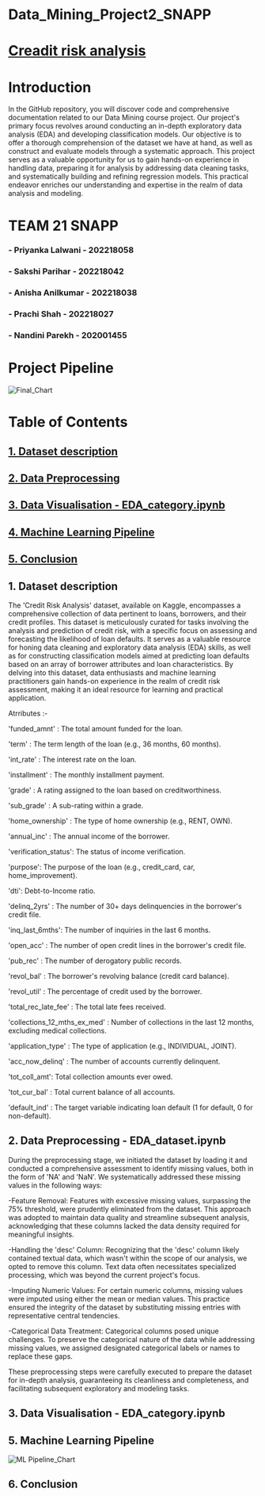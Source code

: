 # Data_Mining_Project2_SNAPP

# [Creadit risk analysis](https://www.kaggle.com/datasets/rameshmehta/credit-risk-analysis)

# Introduction

In the GitHub repository, you will discover code and comprehensive documentation related to our Data Mining course project. Our project's primary focus revolves around conducting an in-depth exploratory data analysis (EDA) and developing classification models. Our objective is to offer a thorough comprehension of the dataset we have at hand, as well as construct and evaluate  models through a systematic approach. This project serves as a valuable opportunity for us to gain hands-on experience in handling data, preparing it for analysis by addressing data cleaning tasks, and systematically building and refining regression models. This practical endeavor enriches our understanding and expertise in the realm of data analysis and modeling.

# TEAM 21 SNAPP

### - Priyanka Lalwani - 202218058
### - Sakshi Parihar - 202218042
### - Anisha Anilkumar - 202218038
### - Prachi Shah - 202218027
### - Nandini Parekh - 202001455

# Project Pipeline
![Final_Chart](Flowchart/Final_flowchart.png)

# Table of Contents

## [ 1. Dataset description ](#1-dataset-description)
## [ 2. Data Preprocessing ](#1-dataset-description)
## [ 3. Data Visualisation - EDA_category.ipynb ](#3-data-visualisation---eda_categoryipynb)
## [ 4. Machine Learning Pipeline ](#5-machine-learning-pipeline)
## [ 5. Conclusion ](#6-conclusion)

## 1. Dataset description

The 'Credit Risk Analysis' dataset, available on Kaggle, encompasses a comprehensive collection of data pertinent to loans, borrowers, and their credit profiles. This dataset is meticulously curated for tasks involving the analysis and prediction of credit risk, with a specific focus on assessing and forecasting the likelihood of loan defaults. It serves as a valuable resource for honing data cleaning and exploratory data analysis (EDA) skills, as well as for constructing classification models aimed at predicting loan defaults based on an array of borrower attributes and loan characteristics. By delving into this dataset, data enthusiasts and machine learning practitioners gain hands-on experience in the realm of credit risk assessment, making it an ideal resource for learning and practical application.

Atrributes :- 

'funded_amnt' : The total amount funded for the loan.

'term' : The term length of the loan (e.g., 36 months, 60 months).

'int_rate' : The interest rate on the loan.

'installment' : The monthly installment payment.

'grade' : A rating assigned to the loan based on creditworthiness.

'sub_grade' : A sub-rating within a grade.

'home_ownership' : The type of home ownership (e.g., RENT, OWN).

'annual_inc' : The annual income of the borrower.

'verification_status': The status of income verification.

'purpose': The purpose of the loan (e.g., credit_card, car, home_improvement).

'dti': Debt-to-Income ratio.

'delinq_2yrs' : The number of 30+ days delinquencies in the borrower's credit file.

'inq_last_6mths': The number of inquiries in the last 6 months.

'open_acc' : The number of open credit lines in the borrower's credit file.

'pub_rec' : The number of derogatory public records.

'revol_bal' : The borrower's revolving balance (credit card balance).

'revol_util' : The percentage of credit used by the borrower.

'total_rec_late_fee' : The total late fees received.

'collections_12_mths_ex_med' : Number of collections in the last 12 months, excluding medical collections.

'application_type' : The type of application (e.g., INDIVIDUAL, JOINT).

'acc_now_delinq' : The number of accounts currently delinquent.

'tot_coll_amt': Total collection amounts ever owed.

'tot_cur_bal' : Total current balance of all accounts.

'default_ind' : The target variable indicating loan default (1 for default, 0 for non-default).

## 2. Data Preprocessing - EDA_dataset.ipynb

During the preprocessing stage, we initiated the dataset by loading it and conducted a comprehensive assessment to identify missing values, both in the form of 'NA' and 'NaN'. We systematically addressed these missing values in the following ways:

-Feature Removal: Features with excessive missing values, surpassing the 75% threshold, were prudently eliminated from the dataset. This approach was adopted to maintain data quality and streamline subsequent analysis, acknowledging that these columns lacked the data density required for meaningful insights.

-Handling the 'desc' Column: Recognizing that the 'desc' column likely contained textual data, which wasn't within the scope of our analysis, we opted to remove this column. Text data often necessitates specialized processing, which was beyond the current project's focus.

-Imputing Numeric Values: For certain numeric columns, missing values were imputed using either the mean or median values. This practice ensured the integrity of the dataset by substituting missing entries with representative central tendencies.

-Categorical Data Treatment: Categorical columns posed unique challenges. To preserve the categorical nature of the data while addressing missing values, we assigned designated categorical labels or names to replace these gaps.

These preprocessing steps were carefully executed to prepare the dataset for in-depth analysis, guaranteeing its cleanliness and completeness, and facilitating subsequent exploratory and modeling tasks.

## 3. Data Visualisation - EDA_category.ipynb

## 5. Machine Learning Pipeline
![ML Pipeline_Chart](Flowchart/ML_pipeline.png)

## 6. Conclusion


